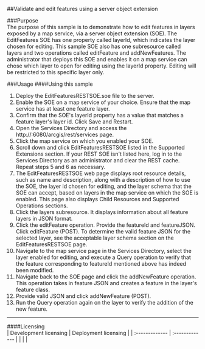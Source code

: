 ##Validate and edit features using a server object extension 

###Purpose  
The purpose of this sample is to demonstrate how to edit features in layers exposed by a map service, via a server object extension (SOE). The EditFeatures SOE has one property called layerId, which indicates the layer chosen for editing. This sample SOE also has one subresource called layers and two operations called editFeature and addNewFeatures. The administrator that deploys this SOE and enables it on a map service can chose which layer to open for editing using the layerId property. Editing will be restricted to this specific layer only.  


###Usage
####Using this sample  
1. Deploy the EditFeaturesRESTSOE.soe file to the server.   
1. Enable the SOE on a map service of your choice. Ensure that the map service has at least one feature layer.   
1. Confirm that the SOE's layerId property has a value that matches a feature layer's layer id. Click Save and Restart.  
1. Open the Services Directory and access the http://<server name>:6080/arcgis/rest/services page.  
1. Click the map service on which you enabled your SOE.  
1. Scroll down and click EditFeaturesRESTSOE listed in the Supported Extensions section. If your REST SOE isn't listed here, log in to the Services Directory as an administrator and clear the REST cache. Repeat steps 5 and 6 as necessary.  
1. The EditFeaturesRESTSOE web page displays root resource details, such as name and description, along with a description of how to use the SOE, the layer id chosen for editing, and the layer schema that the SOE can accept, based on layers in the map service on which the SOE is enabled. This page also displays Child Resources and Supported Operations sections.  
1. Click the layers subresource. It displays information about all feature layers in JSON format.   
1. Click the editFeature operation. Provide the featureId and featureJSON. Click editFeature (POST). To determine the valid feature JSON for the selected layer, see the acceptable layer schema section on the EditFeaturesRESTSOE page.  
1. Navigate to the map service page in the Services Directory, select the layer enabled for editing, and execute a Query operation to verify that the feature corresponding to featureId mentioned above has indeed been modified.  
1. Navigate back to the SOE page and click the addNewFeature operation. This operation takes in feature JSON and creates a feature in the layer's feature class.  
1. Provide valid JSON and click addNewFeature (POST).  
1. Run the Query operation again on the layer to verify the addition of the new feature.  









---------------------------------

####Licensing  
| Development licensing | Deployment licensing | 
| :------------- | :------------- | 
|  |  |  


